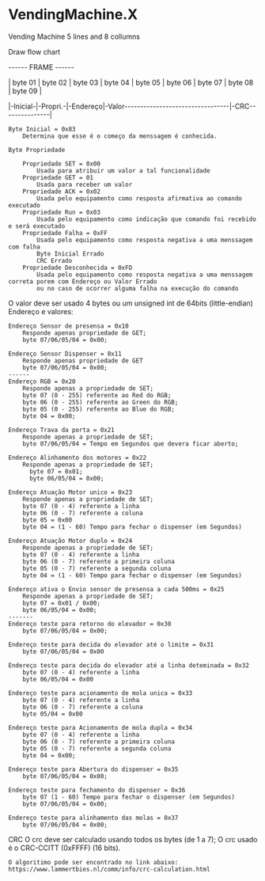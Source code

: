 # VendingMachine.X
Vending Machine 5 lines and 8 collumns


Draw flow chart

------ FRAME ------

| byte 01 | byte 02 | byte 03 | byte 04 | byte 05 | byte 06 | byte 07 | byte 08 | byte 09 |

|-Inicial-|-Propri.-|-Endereço|-Valor---------------------------------|-CRC---------------|

	Byte Inicial = 0x83 
		Determina que esse é o começo da menssagem é conhecida.

	Byte Propriedade
	
		Propriedade SET = 0x00
			Usada para atribuir um valor a tal funcionalidade
		Propriedade GET = 01
			Usada para receber um valor
		Propriedade ACK = 0x02
			Usada pelo equipamento como resposta afirmativa ao comando executado	
 		Propriedade Run = 0x03
			Usada pelo equipamento como indicação que comando foi recebido e será executado
		Propriedade Falha = 0xFF
			Usada pelo equipamento como resposta negativa a uma menssagem com falha
			Byte Inicial Errado
			CRC Errado
		Propriedade Desconhecida = 0xFD
			Usada pelo equipamento como resposta negativa a uma menssagem correta porem com Endereço ou Valor Errado
			ou no caso de ocorrer alguma falha na execução do comando

O valor deve ser usado 4 bytes ou um unsigned int de 64bits (little-endian)
Endereço e valores:

	Endereço Sensor de presensa = 0x10
		Responde apenas propriedade de GET;
		byte 07/06/05/04 = 0x00;

	Endereço Sensor Dispenser = 0x11
		Responde apenas propriedade de GET
		byte 07/06/05/04 = 0x00;
	------
	Endereço RGB = 0x20
		Responde apenas a propriedade de SET;
		byte 07 (0 - 255) referente ao Red do RGB;
		byte 06 (0 - 255) referente ao Green do RGB;
		byte 05 (0 - 255) referente ao Blue do RGB;
		byte 04 = 0x00;

	Endereço Trava da porta = 0x21
		Responde apenas a propriedade de SET;
		byte 07/06/05/04 = Tempo em Segundos que devera ficar aberto;

	Endereço Alinhamento dos motores = 0x22
		Responde apenas a propriedade de SET;
		  byte 07 = 0x01;
		  byte 06/05/04 = 0x00;

	Endereço Atuação Motor unico = 0x23
		Responde apenas a propriedade de SET;
		byte 07 (0 - 4) referente a linha
		byte 06 (0 - 7) referente a coluna
		byte 05 = 0x00
		byte 04 = (1 - 60) Tempo para fechar o dispenser (em Segundos) 

	Endereço Atuação Motor duplo = 0x24
		Responde apenas a propriedade de SET;
		byte 07 (0 - 4) referente a linha
		byte 06 (0 - 7) referente a primeira coluna
		byte 05 (0 - 7) referente a segunda coluna
		byte 04 = (1 - 60) Tempo para fechar o dispenser (em Segundos)	

	Endereço ativa o Envio sensor de presensa a cada 500ms = 0x25
		Responde apenas a propriedade de SET;
		byte 07 = 0x01 / 0x00;
		byte 06/05/04 = 0x00;
	-------
	Endereço teste para retorno do elevador = 0x30
		byte 07/06/05/04 = 0x00;

	Endereço teste para decida do elevador até o limite = 0x31
		byte 07/06/05/04 = 0x00

	Endereço teste para decida do elevador até a linha deteminada = 0x32
		byte 07 (0 - 4) referente a linha
		byte 06/05/04 = 0x00

	Endereço teste para acionamento de mola unica = 0x33	
		byte 07 (0 - 4) referente a linha
		byte 06 (0 - 7) referente a coluna
		byte 05/04 = 0x00

	Endereço teste para Acionamento de mola dupla = 0x34
		byte 07 (0 - 4) referente a linha
		byte 06 (0 - 7) referente a primeira coluna
		byte 05 (0 - 7) referente a segunda coluna
		byte 04 = 0x00;	

	Endereço teste para Abertura do dispenser = 0x35
		byte 07/06/05/04 = 0x00;

	Endereço teste para fechamento do dispenser = 0x36
		byte 07 (1 - 60) Tempo para fechar o dispenser (em Segundos) 
		byte 07/06/05/04 = 0x00;

	Endereço teste para alinhamento das molas = 0x37
		byte 07/06/05/04 = 0x00;

CRC
	O crc deve ser calculado usando todos os bytes (de 1 a 7);
	O crc usado é o CRC-CCITT (0xFFFF) (16 bits).

	O algoritimo pode ser encontrado no link abaixo:
	https://www.lammertbies.nl/comm/info/crc-calculation.html
